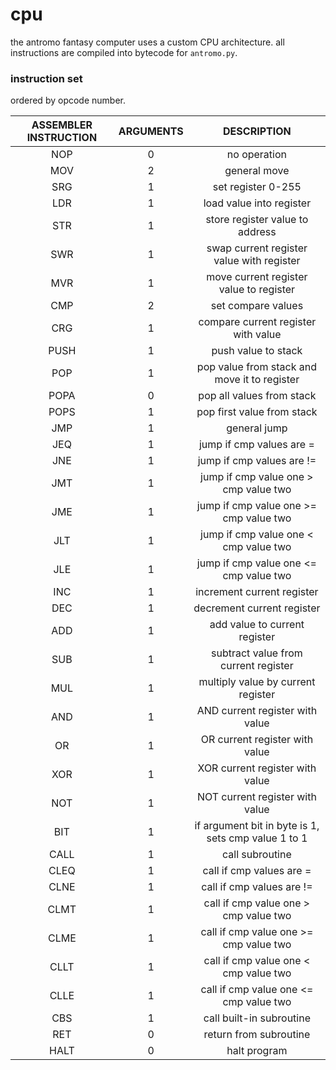 # cpu

the antromo fantasy computer uses a custom CPU architecture. all instructions are compiled into bytecode for `antromo.py`.

### instruction set

ordered by opcode number.

| ASSEMBLER INSTRUCTION | ARGUMENTS | DESCRIPTION                                         |
|:---------------------:|:---------:|:---------------------------------------------------:|
| NOP                   | 0         | no operation                                        |
| MOV                   | 2         | general move                                        |
| SRG                   | 1         | set register 0-255                                  |
| LDR                   | 1         | load value into register                            |
| STR                   | 1         | store register value to address                     |
| SWR                   | 1         | swap current register value with register           |
| MVR                   | 1         | move current register value to register             |
| CMP                   | 2         | set compare values                                  |
| CRG                   | 1         | compare current register with value                 |
| PUSH                  | 1         | push value to stack                                 |
| POP                   | 1         | pop value from stack and move it to register        |
| POPA                  | 0         | pop all values from stack                           |
| POPS                  | 1         | pop first value from stack                          |
| JMP                   | 1         | general jump                                        |
| JEQ                   | 1         | jump if cmp values are =                            |
| JNE                   | 1         | jump if cmp values are !=                           |
| JMT                   | 1         | jump if cmp value one > cmp value two               |
| JME                   | 1         | jump if cmp value one >= cmp value two              |
| JLT                   | 1         | jump if cmp value one < cmp value two               |
| JLE                   | 1         | jump if cmp value one <= cmp value two              |
| INC                   | 1         | increment current register                          |
| DEC                   | 1         | decrement current register                          |
| ADD                   | 1         | add value to current register                       |
| SUB                   | 1         | subtract value from current register                |
| MUL                   | 1         | multiply value by current register                  |
| AND                   | 1         | AND current register with value                     |
| OR                    | 1         | OR current register with value                      |
| XOR                   | 1         | XOR current register with value                     |
| NOT                   | 1         | NOT current register with value                     |
| BIT                   | 1         | if argument bit in byte is 1, sets cmp value 1 to 1 |
| CALL                  | 1         | call subroutine                                     |
| CLEQ                  | 1         | call if cmp values are =                            |
| CLNE                  | 1         | call if cmp values are !=                           |
| CLMT                  | 1         | call if cmp value one > cmp value two               |
| CLME                  | 1         | call if cmp value one >= cmp value two              |
| CLLT                  | 1         | call if cmp value one < cmp value two               |
| CLLE                  | 1         | call if cmp value one <= cmp value two              |
| CBS                   | 1         | call built-in subroutine                            |
| RET                   | 0         | return from subroutine                              |
| HALT                  | 0         | halt program                                        |
